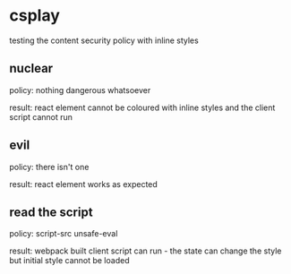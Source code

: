 # csplay

testing the content security policy with inline styles

## nuclear

policy: nothing dangerous whatsoever

result: react element cannot be coloured with inline styles and the client script cannot run

## evil

policy: there isn't one

result: react element works as expected

## read the script

policy: script-src unsafe-eval

result: webpack built client script can run - the state can change the style but initial style cannot be loaded